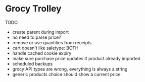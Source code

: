 # Grocy Trolley

TODO

- create parent during import
- no need to parse price?
- remove or use quantities from receipts
- cart doesn't like saletype: BOTH
- handle cached cookie expiry
- make sure purchase price updates if product already imported
- scheduled backups
- grocy API types are wrong, everything is always a string
- generic products choice should show a current price
